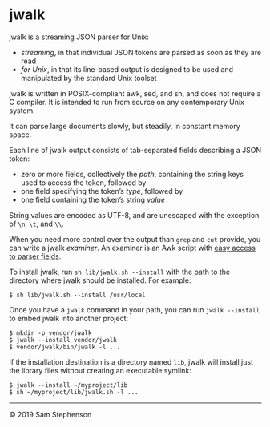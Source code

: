 # jwalk

jwalk is a streaming JSON parser for Unix:

* _streaming_, in that individual JSON tokens are parsed as soon as they are read
* _for Unix_, in that its line-based output is designed to be used and manipulated by the standard Unix toolset

jwalk is written in POSIX-compliant awk, sed, and sh, and does not require a C compiler. It is intended to run from source on any contemporary Unix system.

It can parse large documents slowly, but steadily, in constant memory space.

Each line of jwalk output consists of tab-separated fields describing a JSON token:

* zero or more fields, collectively the _path_, containing the string keys used to access the token, followed by
* one field specifying the token’s _type_, followed by
* one field containing the token’s string _value_

String values are encoded as UTF-8, and are unescaped with the exception of `\n`, `\t`, and `\\`.

When you need more control over the output than `grep` and `cut` provide, you can write a jwalk _examiner_. An examiner is an Awk script with [easy access to parser fields](lib/jwalk/examine.awk).

To install jwalk, run `sh lib/jwalk.sh --install` with the path to the directory where jwalk should be installed. For example:

    $ sh lib/jwalk.sh --install /usr/local

Once you have a `jwalk` command in your path, you can run `jwalk --install` to embed jwalk into another project:

    $ mkdir -p vendor/jwalk
    $ jwalk --install vendor/jwalk
    $ vendor/jwalk/bin/jwalk -l ...

If the installation destination is a directory named `lib`, jwalk will install just the library files without creating an executable symlink:

    $ jwalk --install ~/myproject/lib
    $ sh ~/myproject/lib/jwalk.sh -l ...

---

© 2019 Sam Stephenson
